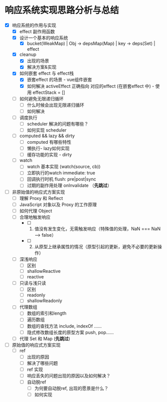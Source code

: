 # 响应系统实现思路分析与总结

- [x] 响应系统的作用与实现
  - [x] effect 副作用函数
  - [x] 设计一个基本的响应系统
    - [x] bucket(WeakMap) | Obj -> depsMap(Map) | key -> deps(Set) | effect
  - [x] cleanup 
    - [x] 出现的场景
    - [x] 解决方案&实现
  - [x] 如何嵌套 effect 与 effect栈
    - [x] 嵌套effect 的场景 - vue组件嵌套
    - [x] 如何解决 activeEffect 正确指向 对应的effect (在嵌套effect 中) - 使用 effectStack = []
  - [ ] 如何避免无限递归循环
    - [ ] 什么时候会出现无限递归循环
    - [ ] 如何解决
  - [ ] 调度执行
    - [ ] scheduler 解决的问题有哪些？
    - [ ] 如何实现 scheduler
  - [ ] computed && lazy && dirty
    - [ ] computed 有哪些特性
    - [ ] 懒执行- lazy如何实现
    - [ ] 缓存功能的实现 - dirty
  - [ ] watch
    - [ ] watch 基本实现 (watch(source, cb))
    - [ ] 立即执行的watch immediate: true
    - [ ] 回调执行时机 flush: pre|post|sync
    - [ ] 过期的副作用处理 onInvalidate （**先跳过**）
- [ ] 非原始值的响应式方案实现
  - [ ] 理解 Proxy 和 Reflect
  - [ ] JavaScript 对象以及 Proxy 的工作原理
  - [ ] 如何代理 Object 
  - [ ] 合理地触发响应
    - [ ] 1. 值没有发生变化，无需触发响应（特殊值的处理，NaN === NaN  --> false）
    - [ ] 2. 从原型上继承属性的情况（原型引起的更新，避免不必要的更新操作）
  - [ ] 深浅响应
    - [ ] 区别
    - [ ] shallowReactive
    - [ ] reactive
  - [ ] 只读与浅只读
    - [ ] 区别
    - [ ] readonly
    - [ ] shallowReadonly
  - [ ] 代理数组
    - [ ] 数组的索引和length
    - [ ] 遍历数组
    - [ ] 数组的查找方法 include, indexOf ……
    - [ ] 隐式修改数组长度的原型方案 push, pop……
  - [ ] 代理 Set 和 Map (**先跳过**)
  
- [ ] 原始值的响应式方案实现
  - [ ] ref
    - [ ] 出现的原因
    - [ ] 解决了哪些问题
    - [ ] ref 实现
    - [ ] 响应丢失的问题出现的原因以及如何解决？
    - [ ] 自动脱ref
      - [ ] 为何要自动脱ref, 出现的愿景是什么？
      - [ ] 如何实现